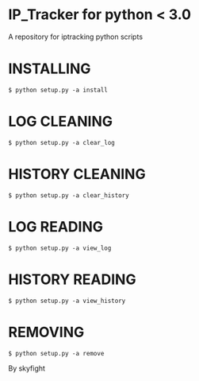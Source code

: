 # IP_Tracker for python < 3.0
A repository for iptracking python scripts

# INSTALLING
    $ python setup.py -a install

# LOG CLEANING
    $ python setup.py -a clear_log

# HISTORY CLEANING
    $ python setup.py -a clear_history

# LOG READING
    $ python setup.py -a view_log

# HISTORY READING
    $ python setup.py -a view_history

# REMOVING
    $ python setup.py -a remove

By skyfight
